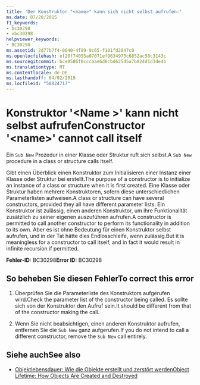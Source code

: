 ```yaml
---
title: 'Der Konstruktor "<name>" kann sich nicht selbst aufrufen:'
ms.date: 07/20/2015
f1_keywords:
- bc30298
- vbc30298
helpviewer_keywords:
- BC30298
ms.assetid: 2d77b7f4-0640-4f89-9c65-f101fd2847c0
ms.openlocfilehash: ef20f74055a07071ef9634973c6852ac58c3143c
ms.sourcegitcommit: bce0586f0cccaae6d6cbd625d5a7b824d1d3de4b
ms.translationtype: MT
ms.contentlocale: de-DE
ms.lasthandoff: 04/02/2019
ms.locfileid: "58824717"
---
```

# <a name="constructor-name-cannot-call-itself"></a><span data-ttu-id="7dcf4-102">Konstruktor '\<Name >' kann nicht selbst aufrufen</span><span class="sxs-lookup"><span data-stu-id="7dcf4-102">Constructor '\<name>' cannot call itself</span></span>
<span data-ttu-id="7dcf4-103">Ein `Sub New` Prozedur in einer Klasse oder Struktur ruft sich selbst.</span><span class="sxs-lookup"><span data-stu-id="7dcf4-103">A `Sub New` procedure in a class or structure calls itself.</span></span>  
  
 <span data-ttu-id="7dcf4-104">Gibt einen Überblick einen Konstruktor zum Initialisieren einer Instanz einer Klasse oder Struktur bei erstellt.</span><span class="sxs-lookup"><span data-stu-id="7dcf4-104">The purpose of a constructor is to initialize an instance of a class or structure when it is first created.</span></span> <span data-ttu-id="7dcf4-105">Eine Klasse oder Struktur haben mehrere Konstruktoren, sofern diese unterschiedlichen Parameterlisten aufweisen.</span><span class="sxs-lookup"><span data-stu-id="7dcf4-105">A class or structure can have several constructors, provided they all have different parameter lists.</span></span> <span data-ttu-id="7dcf4-106">Ein Konstruktor ist zulässig, einen anderen Konstruktor, um ihre Funktionalität zusätzlich zu seiner eigenen auszuführen aufrufen.</span><span class="sxs-lookup"><span data-stu-id="7dcf4-106">A constructor is permitted to call another constructor to perform its functionality in addition to its own.</span></span> <span data-ttu-id="7dcf4-107">Aber es ist ohne Bedeutung für einen Konstruktor selbst aufrufen, und in der Tat hätte dies Endlosschleife, wenn zulässig.</span><span class="sxs-lookup"><span data-stu-id="7dcf4-107">But it is meaningless for a constructor to call itself, and in fact it would result in infinite recursion if permitted.</span></span>  
  
 <span data-ttu-id="7dcf4-108">**Fehler-ID:** BC30298</span><span class="sxs-lookup"><span data-stu-id="7dcf4-108">**Error ID:** BC30298</span></span>  
  
## <a name="to-correct-this-error"></a><span data-ttu-id="7dcf4-109">So beheben Sie diesen Fehler</span><span class="sxs-lookup"><span data-stu-id="7dcf4-109">To correct this error</span></span>  
  
1.  <span data-ttu-id="7dcf4-110">Überprüfen Sie die Parameterliste des Konstruktors aufgerufen wird.</span><span class="sxs-lookup"><span data-stu-id="7dcf4-110">Check the parameter list of the constructor being called.</span></span> <span data-ttu-id="7dcf4-111">Es sollte sich von der Konstruktor den Aufruf sein.</span><span class="sxs-lookup"><span data-stu-id="7dcf4-111">It should be different from that of the constructor making the call.</span></span>  
  
2.  <span data-ttu-id="7dcf4-112">Wenn Sie nicht beabsichtigen, einen anderen Konstruktor aufrufen, entfernen Sie die `Sub New` ganz aufgerufen.</span><span class="sxs-lookup"><span data-stu-id="7dcf4-112">If you do not intend to call a different constructor, remove the `Sub New` call entirely.</span></span>  
  
## <a name="see-also"></a><span data-ttu-id="7dcf4-113">Siehe auch</span><span class="sxs-lookup"><span data-stu-id="7dcf4-113">See also</span></span>

- [<span data-ttu-id="7dcf4-114">Objektlebensdauer: Wie die Objekte erstellt und zerstört werden</span><span class="sxs-lookup"><span data-stu-id="7dcf4-114">Object Lifetime: How Objects Are Created and Destroyed</span></span>](../../../visual-basic/programming-guide/language-features/objects-and-classes/object-lifetime-how-objects-are-created-and-destroyed.md)
